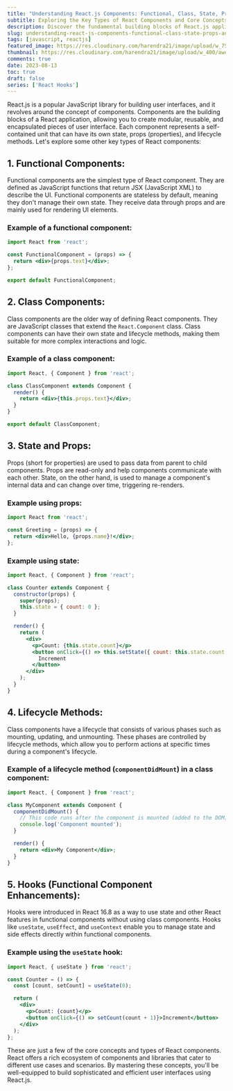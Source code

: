 ```yaml
---
title: "Understanding React.js Components: Functional, Class, State, Props, and Hooks"
subtitle: Exploring the Key Types of React Components and Core Concepts
description: Discover the fundamental building blocks of React.js applications – components. Dive into functional and class components, learn how state and props facilitate data flow, and explore the power of lifecycle methods and modern hooks.
slug: understanding-react-js-components-functional-class-state-props-and-hooks
tags: [javascript, reactjs]
featured_image: https://res.cloudinary.com/harendra21/image/upload/w_750/awesome-blog/awesome-javascript/Understanding_React.js_Components__Functional_Class_State_Props_and_Hooks_x12rck.png
thumbnail: https://res.cloudinary.com/harendra21/image/upload/w_400/awesome-blog/awesome-javascript/Understanding_React.js_Components__Functional_Class_State_Props_and_Hooks_x12rck.png
comments: true
date: 2023-08-13
toc: true
draft: false
series: ['React Hooks']
---
```


React.js is a popular JavaScript library for building user interfaces, and it revolves around the concept of components. Components are the building blocks of a React application, allowing you to create modular, reusable, and encapsulated pieces of user interface. Each component represents a self-contained unit that can have its own state, props (properties), and lifecycle methods. Let's explore some other key types of React components:

## 1. Functional Components:
Functional components are the simplest type of React component. They are defined as JavaScript functions that return JSX (JavaScript XML) to describe the UI. Functional components are stateless by default, meaning they don't manage their own state. They receive data through props and are mainly used for rendering UI elements.

### Example of a functional component:

```jsx
import React from 'react';

const FunctionalComponent = (props) => {
  return <div>{props.text}</div>;
};

export default FunctionalComponent;
```

## 2. Class Components:
Class components are the older way of defining React components. They are JavaScript classes that extend the `React.Component` class. Class components can have their own state and lifecycle methods, making them suitable for more complex interactions and logic.

### Example of a class component:

```jsx
import React, { Component } from 'react';

class ClassComponent extends Component {
  render() {
    return <div>{this.props.text}</div>;
  }
}

export default ClassComponent;
```

## 3. State and Props:
Props (short for properties) are used to pass data from parent to child components. Props are read-only and help components communicate with each other. State, on the other hand, is used to manage a component's internal data and can change over time, triggering re-renders.

### Example using props:

```jsx
import React from 'react';

const Greeting = (props) => {
  return <div>Hello, {props.name}!</div>;
};
```

### Example using state:

```jsx
import React, { Component } from 'react';

class Counter extends Component {
  constructor(props) {
    super(props);
    this.state = { count: 0 };
  }

  render() {
    return (
      <div>
        <p>Count: {this.state.count}</p>
        <button onClick={() => this.setState({ count: this.state.count + 1 })}>
          Increment
        </button>
      </div>
    );
  }
}
```

## 4. Lifecycle Methods:
Class components have a lifecycle that consists of various phases such as mounting, updating, and unmounting. These phases are controlled by lifecycle methods, which allow you to perform actions at specific times during a component's lifecycle.

### Example of a lifecycle method (`componentDidMount`) in a class component:

```jsx
import React, { Component } from 'react';

class MyComponent extends Component {
  componentDidMount() {
    // This code runs after the component is mounted (added to the DOM).
    console.log('Component mounted');
  }

  render() {
    return <div>My Component</div>;
  }
}
```

## 5. Hooks (Functional Component Enhancements):
Hooks were introduced in React 16.8 as a way to use state and other React features in functional components without using class components. Hooks like `useState`, `useEffect`, and `useContext` enable you to manage state and side effects directly within functional components.

### Example using the `useState` hook:

```jsx
import React, { useState } from 'react';

const Counter = () => {
  const [count, setCount] = useState(0);

  return (
    <div>
      <p>Count: {count}</p>
      <button onClick={() => setCount(count + 1)}>Increment</button>
    </div>
  );
};
```

These are just a few of the core concepts and types of React components. React offers a rich ecosystem of components and libraries that cater to different use cases and scenarios. By mastering these concepts, you'll be well-equipped to build sophisticated and efficient user interfaces using React.js.